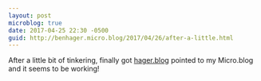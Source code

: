 ```yaml
---
layout: post
microblog: true
date: 2017-04-25 22:30 -0500
guid: http://benhager.micro.blog/2017/04/26/after-a-little.html
---
```

After a little bit of tinkering, finally got [hager.blog](http://hager.blog) pointed to my Micro.blog and it seems to be working!
